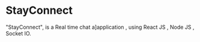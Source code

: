 # StayConnect
"StayConnect", is a Real time chat a]application , using React JS , Node JS , Socket IO. 
